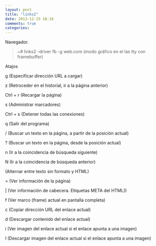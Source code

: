 ```yaml
---
layout: post
title: "links2"
date: 2013-12-15 18:16
comments: true
categories: 
---
```

Navegador.

>~# links2 -driver fb -g web.com (modo gráfico en el las tty con framebuffer)

Atajos

g (Especificar dirección URL a cargar)

z (Retroceder en el historial, ir a la página anterior)

Ctrl + r (Recargar la página)

s (Administrar marcadores)

Ctrl + s (Detener todas las conexiones)

q (Salir del programa)

/ (Buscar un texto en la página, a partir de la posición actual)

? (Buscar un texto en la página, desde la posición actual)

n (Ir a la coincidencia de búsqueda siguiente)

N (Ir a la coincidencia de búsqueda anterior)

 (Alternar entre texto sin formato y HTML)

= (Ver información de la página)

| (Ver información de cabecera. Etiquetas META del HTML))

f (Ver marco (frame) actual en pantalla completa)

c (Copiar dirección URL del enlace actual)

d (Descargar contenido del enlace actual)

i (Ver imagen del enlace actual si el enlace apunta a una imagen)

I (Descargar imagen del enlace actual si el enlace apunta a una imagen)


